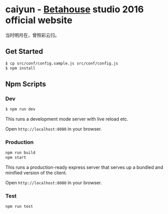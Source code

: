caiyun - [Betahouse](http://betahouse.us) studio 2016 official website
=================================
当时明月在，曾照彩云归。

## Get Started

```bash
$ cp src/conf/config.sample.js src/conf/config.js
$ npm install

```

## Npm Scripts

### Dev
```bash
$ npm run dev
```

This runs a development mode server with live reload etc.

Open `http://localhost:8080` in your browser.

### Production

```bash
npm run build
npm start
```

This runs a production-ready express server that serves up a bundled and
minified version of the client.

Open `http://localhost:8080` in your browser.

### Test

`npm run test`

